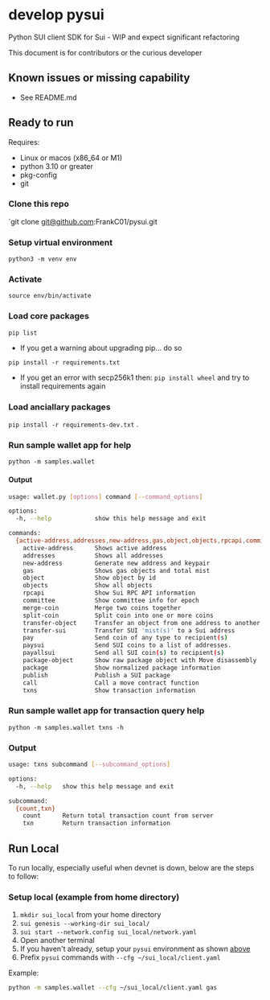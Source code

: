 # develop pysui

Python SUI client SDK for Sui - WIP and expect significant refactoring

This document is for contributors or the curious developer

## Known issues or missing capability
* See README.md

## Ready to run
Requires:
 * Linux or macos (x86_64 or M1)
 * python 3.10 or greater
 * pkg-config
 * git

### Clone this repo

`git clone git@github.com:FrankC01/pysui.git

### Setup virtual environment

`python3 -m venv env`

### Activate
`source env/bin/activate`

### Load core packages
`pip list`

  * If you get a warning about upgrading pip... do so

`pip install -r requirements.txt`

  * If you get an error with secp256k1 then:
    `pip install wheel` and try to install requirements again

### Load anciallary packages

`pip install -r requirements-dev.txt` .

### Run sample wallet app for help
`python -m samples.wallet`

#### Output
```bash
usage: wallet.py [options] command [--command_options]

options:
  -h, --help            show this help message and exit

commands:
  {active-address,addresses,new-address,gas,object,objects,rpcapi,committee,merge-coin,split-coin,transfer-object,transfer-sui,pay,paysui,payallsui,package-object,package,publish,call,txns}
    active-address      Shows active address
    addresses           Shows all addresses
    new-address         Generate new address and keypair
    gas                 Shows gas objects and total mist
    object              Show object by id
    objects             Show all objects
    rpcapi              Show Sui RPC API information
    committee           Show committee info for epoch
    merge-coin          Merge two coins together
    split-coin          Split coin into one or more coins
    transfer-object     Transfer an object from one address to another
    transfer-sui        Transfer SUI 'mist(s)' to a Sui address
    pay                 Send coin of any type to recipient(s)
    paysui              Send SUI coins to a list of addresses.
    payallsui           Send all SUI coin(s) to recipient(s)
    package-object      Show raw package object with Move disassembly
    package             Show normalized package information
    publish             Publish a SUI package
    call                Call a move contract function
    txns                Show transaction information
```

### Run sample wallet app for transaction query help
`python -m samples.wallet txns -h`

### Output
```bash
usage: txns subcommand [--subcommand_options]

options:
  -h, --help   show this help message and exit

subcommand:
  {count,txn}
    count      Return total transaction count from server
    txn        Return transaction information
```

## Run Local
To run locally, especially useful when devnet is down, below are the steps to follow:

### Setup local (example from home directory)
1. `mkdir sui_local` from your home directory
2. `sui genesis --working-dir sui_local/`
3. `sui start --network.config sui_local/network.yaml`
4. Open another terminal
5. If you haven't already, setup your `pysui` environment as shown [above](#setup-environment)
6. Prefix `pysui` commands with `--cfg ~/sui_local/client.yaml`

Example:
```bash
python -m samples.wallet --cfg ~/sui_local/client.yaml gas
```